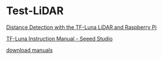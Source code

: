 # Test-LiDAR

[ Distance Detection with the TF-Luna LiDAR and Raspberry Pi ]( https://makersportal.com/blog/distance-detection-with-the-tf-luna-lidar-and-raspberry-pi)

[TF-Luna Instruction Manual - Seeed Studio ](https://files.seeedstudio.com/wiki/Grove-TF_Mini_LiDAR/res/SJ-PM-TF-Luna-A03-Product-Manual.pdf )

[download manuals ]( http://en.benewake.com/support_data?catename=03c54a91-8f9a-409f-985d-37acc68f7bf4&supportid=64e3ba1e-f9c5-45a4-a329-b9f16ac85ab9)

